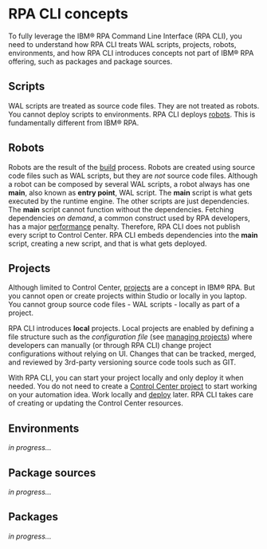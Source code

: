 # RPA CLI concepts
To fully leverage the IBM® RPA Command Line Interface (RPA CLI), you need to understand how RPA CLI treats WAL scripts, projects, robots, environments, and how RPA CLI introduces concepts not part of IBM® RPA offering, such as packages and package sources.

## Scripts
WAL scripts are treated as source code files. They are not treated as robots. You cannot deploy scripts to environments. RPA CLI deploys [robots](#robots). This is fundamentally different from IBM® RPA.

## Robots
Robots are the result of the [build](reference.md#rpa-build) process. Robots are created using source code files such as WAL scripts, but they are *not* source code files. Although a robot can be composed by several WAL scripts, a robot always has one **main**, also known as **entry point**, WAL script. The **main** script is what gets executed by the runtime engine. The other scripts are just dependencies. The **main** script cannot function without the dependencies. Fetching dependencies *on demand*, a common construct used by RPA developers, has a major [performance](guide/execute-script.md#performance) penalty. Therefore, RPA CLI does not publish every script to Control Center. RPA CLI embeds dependencies into the **main** script, creating a new script, and that is what gets deployed.

## Projects
Although limited to Control Center, [projects](https://www.ibm.com/docs/en/rpa/23.0?topic=interfaces-projects) are a concept in IBM® RPA. But you cannot open or create projects within Studio or locally in you laptop. You cannot group source code files - WAL scripts - locally as part of a project.

RPA CLI introduces **local** projects. Local projects are enabled by defining a file structure such as the *configuration file* (see [managing projects](guide/project.md)) where developers can manually (or through RPA CLI) change project configurations without relying on UI. Changes that can be tracked, merged, and reviewed by 3rd-party versioning source code tools such as GIT.

With RPA CLI, you can start your project locally and only deploy it when needed. You do not need to create a [Control Center project](https://www.ibm.com/docs/en/rpa/23.0?topic=interfaces-projects) to start working on your automation idea. Work locally and [deploy](guide/deploy.md) later. RPA CLI takes care of creating or updating the Control Center resources.

## Environments
*in progress...*

## Package sources
*in progress...*

## Packages
*in progress...*